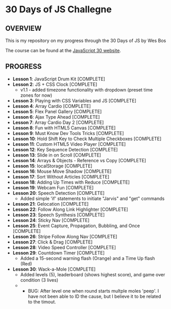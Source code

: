 # 30 Days of JS Challegne

## OVERVIEW

This is my repository on my progress through the 30 Days of JS by Wes Bos

The course can be found at the [JavaScript 30 website](https://javascript30.com/).

## PROGRESS

* **Lesson 1**: JavaScript Drum Kit [COMPLETE]
* **Lesson 2**: JS + CSS Clock [COMPLETE]
  * v1.1 - added timezone functionality with dropdown (preset time zones for now)
* **Lesson 3**: Playing with CSS Variables and JS [COMPLETE]
* **Lesson 4**: Array Cardio [COMPLETE]
* **Lesson 5**: Flex Panel Gallery [COMPLETE]
* **Lesson 6**: Ajax Type Ahead [COMPLETE]
* **Lesson 7**: Array Cardio Day 2 [COMPLETE]
* **Lesson 8**: Fun with HTML5 Canvas [COMPLETE]
* **Lesson 9**: Must Know Dev Tools Tricks [COMPLETE]
* **Lesson 10**: Hold Shift Key to Check Multiple Checkboxes [COMPLETE]
* **Lesson 11**: Custom HTML5 Video Player [COMPLETE]
* **Lesson 12**: Key Sequence Detection [COMPLETE]
* **Lesson 13**: Slide in on Scroll [COMPLETE]
* **Lesson 14**: Arrays & Objects - Reference vs Copy [COMPLETE]
* **Lesson 15**: localStorage [COMPLETE]
* **Lesson 16**: Mouse Move Shadow [COMPLETE]
* **Lesson 17**: Sort Without Articles [COMPLETE]
* **Lesson 18**: Adding Up Times with Reduce [COMPLETE]
* **Lesson 19**: Webcam Fun [COMPLETE]
* **Lesson 20**: Speech Detection [COMPLETE]
  * Added simple 'if' statements to initiate "Jarvis" and "get" commands
* **Lesson 21**: Gelocation [COMPLETE]
* **Lesson 22**: Follow Along Link Highlighter [COMPLETE]
* **Lesson 23**: Speech Synthesis [COMPLETE]
* **Lesson 24**: Sticky Nav [COMPLETE]
* **Lesson 25**: Event Capture, Propagation, Bubbling, and Once [COMPLETE]
* **Lesson 26**: Stripe Follow Along Nav [COMPLETE]
* **Lesson 27**: Click & Drag [COMPLETE]
* **Lesson 28**: Video Speed Controller [COMPLETE]
* **Lesson 29**: Countdown Timer [COMPLETE]
  * Added a 15-second warning flash (Orange) and a Time Up flash (Red)
* **Lesson 30**: Wack-a-Mole [COMPLETE]
  * Added levels (5), leaderboard (shows highest score), and game over condition (3 lives)
  * - BUG: After level one when round starts multple moles 'peep'. I have not been able to ID the cause, but I believe it to be related to the timout.
